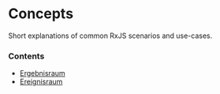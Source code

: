 # Concepts

Short explanations of common RxJS scenarios and use-cases.

### Contents
* [Ergebnisraum](ergebnisraum.md)
* [Ereignisraum](ereignisraum.md)